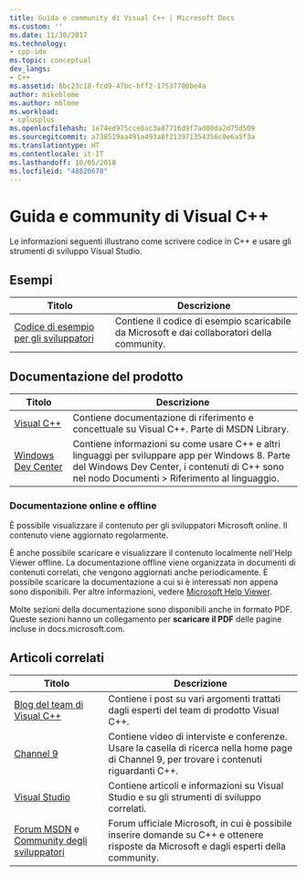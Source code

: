 ```yaml
---
title: Guida e community di Visual C++ | Microsoft Docs
ms.custom: ''
ms.date: 11/30/2017
ms.technology:
- cpp-ide
ms.topic: conceptual
dev_langs:
- C++
ms.assetid: 6bc23c18-fcd9-47bc-bff2-17537700be4a
author: mikeblome
ms.author: mblome
ms.workload:
- cplusplus
ms.openlocfilehash: 1e74ed975cce0ac3a87716d9f7ad00da2d75d509
ms.sourcegitcommit: a738519aa491a493a8f213971354356c0e6a5f3a
ms.translationtype: HT
ms.contentlocale: it-IT
ms.lasthandoff: 10/05/2018
ms.locfileid: "48820678"
---
```

# <a name="visual-c-help-and-community"></a>Guida e community di Visual C++

Le informazioni seguenti illustrano come scrivere codice in C++ e usare gli strumenti di sviluppo Visual Studio.

## <a name="samples"></a>Esempi

|Titolo|Descrizione|
|-----------|-----------------|
|[Codice di esempio per gli sviluppatori](https://code.msdn.microsoft.com/)|Contiene il codice di esempio scaricabile da Microsoft e dai collaboratori della community.|

## <a name="product-documentation"></a>Documentazione del prodotto

|Titolo|Descrizione|
|-----------|-----------------|
|[Visual C++](visual-cpp-in-visual-studio.md)|Contiene documentazione di riferimento e concettuale su Visual C++. Parte di MSDN Library.|
|[Windows Dev Center](https://developer.microsoft.com/windows/)|Contiene informazioni su come usare C++ e altri linguaggi per sviluppare app per Windows 8. Parte del Windows Dev Center, i contenuti di C++ sono nel nodo Documenti > Riferimento al linguaggio.|

### <a name="online-and-offline-documentation"></a>Documentazione online e offline

È possibile visualizzare il contenuto per gli sviluppatori Microsoft online. Il contenuto viene aggiornato regolarmente.

È anche possibile scaricare e visualizzare il contenuto localmente nell'Help Viewer offline. La documentazione offline viene organizzata in documenti di contenuti correlati, che vengono aggiornati anche periodicamente. È possibile scaricare la documentazione a cui si è interessati non appena sono disponibili. Per altre informazioni, vedere [Microsoft Help Viewer](/visualstudio/ide/microsoft-help-viewer).

Molte sezioni della documentazione sono disponibili anche in formato PDF. Queste sezioni hanno un collegamento per **scaricare il PDF** delle pagine incluse in docs.microsoft.com.

## <a name="related-articles"></a>Articoli correlati

|Titolo|Descrizione|
|-----------|-----------------|
|[Blog del team di Visual C++](https://blogs.msdn.microsoft.com/vcblog/)|Contiene i post su vari argomenti trattati dagli esperti del team di prodotto Visual C++.|
|[Channel 9](https://channel9.msdn.com/)|Contiene video di interviste e conferenze. Usare la casella di ricerca nella home page di Channel 9, per trovare i contenuti riguardanti C++.|
|[Visual Studio](https://visualstudio.microsoft.com/)|Contiene articoli e informazioni su Visual Studio e su gli strumenti di sviluppo correlati.|
|[Forum MSDN](https://social.msdn.microsoft.com/Forums/en-US/home?category=visualc) e [Community degli sviluppatori](https://developercommunity.visualstudio.com)|Forum ufficiale Microsoft, in cui è possibile inserire domande su C++ e ottenere risposte da Microsoft e dagli esperti della community.|